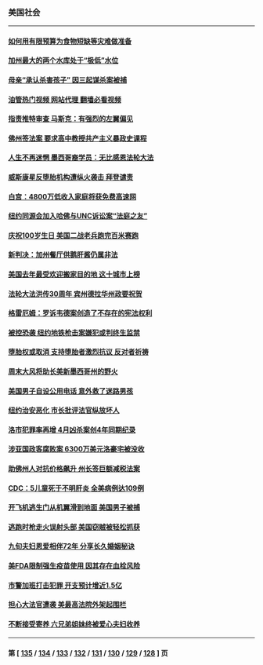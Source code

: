 ### 美国社会
---
#### [如何用有限预算为食物短缺等灾难做准备](../../pages/ncid1078160/n13731661.md?05110045) 
#### [加州最大的两个水库处于“极低”水位](../../pages/ncid1078160/n13731856.md?05110045) 
#### [母亲“承认杀害孩子” 因三起谋杀案被捕](../../pages/ncid1078160/n13731838.md?05110045) 
#### [油管热门视频 网站代理 翻墙必看视频](http://209.222.30.114:81/youtube.html?05110045)
#### [指责推特审查 马斯克：有强烈的左翼偏见](../../pages/ncid1078160/n13731570.md?05110045) 
#### [佛州签法案 要求高中教授共产主义暴政史课程](../../pages/ncid1078160/n13731619.md?05110045) 
#### [人生不再迷惘 墨西哥裔学员：无比感恩法轮大法](../../pages/ncid1078160/n13731561.md?05110045) 
#### [威斯康星反堕胎机构遭纵火袭击 拜登谴责](../../pages/ncid1078160/n13731526.md?05110045) 
#### [白宫：4800万低收入家庭将获免费高速网](../../pages/ncid1078160/n13731291.md?05110045) 
#### [纽约同源会加入哈佛与UNC诉讼案“法庭之友”](../../pages/ncid1078160/n13730862.md?05110045) 
#### [庆祝100岁生日 美国二战老兵跑完百米赛跑](../../pages/ncid1078160/n13730833.md?05110045) 
#### [新判决：加州餐厅供鹅肝酱仍属非法](../../pages/ncid1078160/n13730811.md?05110045) 
#### [美国去年最受欢迎搬家目的地 这十城市上榜](../../pages/ncid1078160/n13730755.md?05110045) 
#### [法轮大法洪传30周年 宾州德拉华州政要祝贺](../../pages/ncid1078160/n13730733.md?05110045) 
#### [格雷厄姆：罗诉韦德案创造了不存在的宪法权利](../../pages/ncid1078160/n13730656.md?05110045) 
#### [被控恐袭 纽约地铁枪击案嫌犯或判终生监禁](../../pages/ncid1078160/n13730581.md?05110045) 
#### [堕胎权或取消 支持堕胎者激烈抗议 反对者祈祷](../../pages/ncid1078160/n13730372.md?05110045) 
#### [周末大风将助长美新墨西哥州的野火](../../pages/ncid1078160/n13729827.md?05110045) 
#### [美国男子自设公用电话 意外救了迷路男孩](../../pages/ncid1078160/n13729332.md?05110045) 
#### [纽约治安恶化 市长批评法官纵放坏人](../../pages/ncid1078160/n13729227.md?05110045) 
#### [洛市犯罪率再增 4月凶杀案创4年同期纪录](../../pages/ncid1078160/n13729105.md?05110045) 
#### [涉亚国政客腐败案 6300万美元洛豪宅被没收](../../pages/ncid1078160/n13729128.md?05110045) 
#### [助佛州人对抗价格飙升 州长签巨额减税法案](../../pages/ncid1078160/n13728979.md?05110045) 
#### [CDC：5儿童死于不明肝炎 全美病例达109例](../../pages/ncid1078160/n13729016.md?05110045) 
#### [开飞机逃生门从机翼滑到地面 美国男子被捕](../../pages/ncid1078160/n13728836.md?05110045) 
#### [逃跑时枪走火误射头部 美国窃贼被轻松抓获](../../pages/ncid1078160/n13728455.md?05110045) 
#### [九旬夫妇恩爱相伴72年 分享长久婚姻秘诀](../../pages/ncid1078160/n13728465.md?05110045) 
#### [美FDA限制强生疫苗使用 因其存在血栓风险](../../pages/ncid1078160/n13728626.md?05110045) 
#### [市警加班打击犯罪 开支预计增近1.5亿](../../pages/ncid1078160/n13728409.md?05110045) 
#### [担心大法官遭袭 美最高法院外架起围栏](../../pages/ncid1078160/n13728224.md?05110045) 
#### [不断接受寄养 六兄弟姐妹终被爱心夫妇收养](../../pages/ncid1078160/n13727762.md?05110045) 

---
#### 第 [ [135](./135.md?05110045) / [134](./134.md?05110045) / [133](./133.md?05110045) / [132](./132.md?05110045) / [131](./131.md?05110045) / [130](./130.md?05110045) / [129](./129.md?05110045) / [128](./128.md?05110045) ] 页
